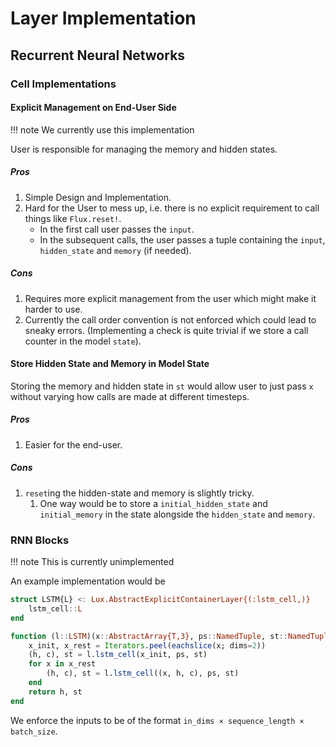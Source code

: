 # Layer Implementation

## Recurrent Neural Networks

### Cell Implementations

#### Explicit Management on End-User Side

!!! note
    We currently use this implementation

User is responsible for managing the memory and hidden states.

##### Pros

1. Simple Design and Implementation.
2. Hard for the User to mess up, i.e. there is no explicit requirement to call things like
   `Flux.reset!`.
    * In the first call user passes the `input`.
    * In the subsequent calls, the user passes a tuple containing the `input`,
      `hidden_state` and `memory` (if needed).

##### Cons

1. Requires more explicit management from the user which might make it harder to use.
2. Currently the call order convention is not enforced which could lead to sneaky errors.
   (Implementing a check is quite trivial if we store a call counter in the model `state`).


#### Store Hidden State and Memory in Model State

Storing the memory and hidden state in `st` would allow user to just pass `x` without
varying how calls are made at different timesteps.

##### Pros

1. Easier for the end-user.

##### Cons

1. `reset`ing the hidden-state and memory is slightly tricky.
   1. One way would be to store a `initial_hidden_state` and `initial_memory` in the state
      alongside the `hidden_state` and `memory`.


### RNN Blocks

!!! note
    This is currently unimplemented

An example implementation would be

```julia
struct LSTM{L} <: Lux.AbstractExplicitContainerLayer{(:lstm_cell,)}
    lstm_cell::L
end

function (l::LSTM)(x::AbstractArray{T,3}, ps::NamedTuple, st::NamedTuple) where {T}
    x_init, x_rest = Iterators.peel(eachslice(x; dims=2))
    (h, c), st = l.lstm_cell(x_init, ps, st)
    for x in x_rest
        (h, c), st = l.lstm_cell((x, h, c), ps, st)
    end
    return h, st
end
```

We enforce the inputs to be of the format `in_dims × sequence_length × batch_size`.
